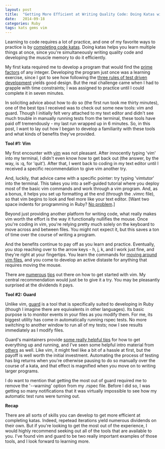 ```yaml
---
layout: post
title:  "Getting More Efficient at Writing Quality Code: Doing Katas with Vim and Guard"
date:   2014-09-18 
categories: Ruby
tags: kats gems vim
---
```


Learning to code requires a lot of practice, and one of my favorite ways to practice is by [completing code katas][performing_code_katas]. Doing katas helps you learn multiple things at once, since you're simultaneously writing quality code and developing the muscle memory to do it efficiently.

My first kata required me to develop a program that would find the [prime factors][prime_factors_kata] of any integer. Developing the program just once was a learning exercise, since I got to see how following the [three rules of test driven development][three_rules] yields good design. But the real challenge came when I had to grapple with time constraints; I was assigned to practice until I could complete it in seven minutes.

In soliciting advice about how to do so (the first run took me thirty minutes), one of the best tips I received was to check out some new tools: vim and guard. Though I initially felt very attached to my text editor and didn't see much trouble in manually running tests from the terminal, these tools have paid off tremendously - my last run wrapped up in 6 minutes. So, in this post, I want to lay out how I began to develop a familiarity with these tools and what kinds of benefits they've provided.

**Tool #1: Vim**

My first encounter with [vim][vim] was not pleasant. After innocently typing 'vim' into my terminal, I didn't even know how to get back out (the answer, by the way, is :q, for 'quit'). After that, I went back to coding in my text editor until I received a specific recommendation to give vim another try.

And, luckily, that advice came with a specific pointer: try typing 'vimtutor' into the terminal. This takes you into a self-guided tutorial where you deploy most of the basic vim commands and work through a vim program. And, as a bonus, it helps you set up formatting at the end (through the .vimrc file), so that vim begins to look and feel more like your text editor. [Want two space indents for programming in Ruby? [No problem][vim_indent].]

Beyond just providing another platform for writing code, what really makes vim worth the effort is the way it functionally nullifies the mouse. Once you're coding in vim, you're relying pretty much solely on the keyboard to move across and between files. You might not expect it, but this saves a ton of time over the course of writing a program.  

And the benefits continue to pay off as you learn and practice. Eventually, you stop reaching over to the arrow keys - h, j, k, and l work just fine, and they're right at your fingertips. You learn the commands for [moving around vim files][moving_around], and you come to develop an active distaste for anything that requires moving the mouse.

There are [numerous][vim_setup] [tips][learn_vim] out there on how to get started with vim. My central recommendation would just be to give it a try. You may be pleasantly surprised at the dividends it pays.

**Tool #2: Guard**

Unlike vim, [guard][guard] is a tool that is specifically suited to developing in Ruby (though I imagine there are equivalents in other languages). Its basic purpose is to monitor events in your files as you modify them. For me, its biggest utility has come in automatically running rspec tests. No more switching to another window to run all of my tests; now I see results immediately as I modify files. 

Guard's maintainers provide [some really helpful tips][guard_tips] for how to get everything up and running, and I've seen some helpful intro material from [others][other_guard] as well. Like vim, it might feel like a bit of a hassle at first, but the payoff is well worth the initial investment. Automating the process of testing has big returns when you're otherwise pausing to do so manually over the course of a kata, and that effect is magnified when you move on to writing larger programs.

I do want to mention that getting the most out of guard required me to remove the '--warning' option from my .rspec file. Before I did so, I was getting so many notifications that it was virtually impossible to see how my automatic test runs were turning out.

**Recap**

There are all sorts of skills you can develop to get more efficient at completing katas. Indeed, repetead iterations yield numerous dividends on their own. But if you're looking to get the most out of the experience, I would highly recommend seeking out all of the tools that are available to you. I've found vim and guard to be two really important examples of those tools, and I look forward to learning more.


[performing_code_katas]: http://blog.8thlight.com/micah-martin/2013/05/28/performing-code-katas.html
[prime_factors_kata]: http://butunclebob.com/ArticleS.UncleBob.ThePrimeFactorsKata
[three_rules]: http://butunclebob.com/ArticleS.UncleBob.TheThreeRulesOfTdd
[vim]: http://www.vim.org/
[vim_indent]: http://vim.wikia.com/wiki/Indenting_source_code
[moving_around]: http://vim.wikia.com/wiki/Moving_around
[vim_setup]: https://bentblog.herokuapp.com/entries/77
[learn_vim]: https://bentblog.herokuapp.com/entries/78
[guard]: https://github.com/guard/guard
[guard_tips]: http://guardgem.org/
[other_guard]: http://code.tutsplus.com/tutorials/testing-your-ruby-code-with-guard-rspec-pry--cms-19974